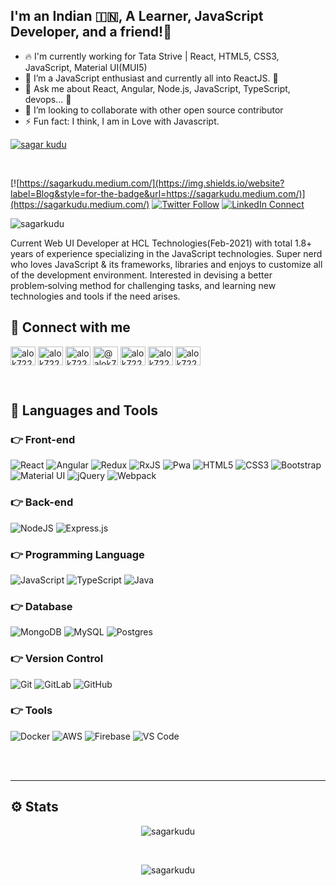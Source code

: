 ## I'm an Indian 🇮🇳, A Learner, JavaScript Developer, and a friend!🙌

- 🔥 I'm currently working for Tata Strive | React, HTML5, CSS3, JavaScript, Material UI(MUI5) 
- 🌱 I’m a JavaScript enthusiast and currently all into ReactJS. 🧡
- 💬 Ask me about React, Angular, Node.js, JavaScript, TypeScript, devops... 🙌
- 👯 I’m looking to collaborate with other open source contributor
- ⚡ Fun fact: I think, I am in Love with Javascript.

<p align="left"> <a href="https://github.com/ryo-ma/github-profile-trophy"><img src="https://github-profile-trophy.vercel.app/?username=sagarkudu" alt="sagar kudu" /></a> </p>

<br>

[![https://sagarkudu.medium.com/](https://img.shields.io/website?label=Blog&style=for-the-badge&url=https://sagarkudu.medium.com/)](https://sagarkudu.medium.com/)
[![Twitter Follow](https://img.shields.io/twitter/follow/sagarkudu_dev?color=1DA1F2&logo=twitter&style=for-the-badge)](https://twitter.com/intent/follow?original_referer=https%3A%2F%2Fgithub.com%2Falok722&screen_name=Sagar978)
[![LinkedIn Connect](https://img.shields.io/badge/LinkedIn-Connect-blue?style=for-the-badge&logo=linkedin)](https://linkedin.com/in/sagarkudu)

<p align="left"> <img src="https://komarev.com/ghpvc/?username=sagarkudu&label=Profile%20views&color=0e75b6&style=flat" alt="sagarkudu" /> </p>

Current Web UI Developer at HCL Technologies(Feb-2021) with total 1.8+ years of experience specializing in the JavaScript technologies. Super nerd who loves JavaScript
& its frameworks, libraries and enjoys to customize all of the development environment. Interested in devising a better problem‑solving
method for challenging tasks, and learning new technologies and tools if the need arises.


<!-- BLOG-POST-LIST:START -->
<!--
## 📕 Latest Blog Posts

- [How To Become React Developer In 2021 From Youtube](https://alok722.medium.com/how-to-become-react-developer-in-2021-from-youtube-c468d19e8059?source=rss-e10e116247f8------2)
- [YDKJS — UP & GOING, Takeaways for Experienced JavaScript Developer](https://alok722.medium.com/ydkjs-up-going-takeaways-for-experienced-javascript-developer-ccda83b38a6a?source=rss-e10e116247f8------2)
- [Story of Transition to the Senior SE role](https://alok722.medium.com/story-of-transition-to-the-senior-se-role-2c6ea1101e4a?source=rss-e10e116247f8------2)
- [fastify typescript generator: a generator to bootstrap fastify server with typescript](https://alok722.medium.com/fastify-typescript-generator-a-generator-to-bootstrap-fastify-server-with-typescript-6a39bcea7a4?source=rss-e10e116247f8------2)
- [Roadmap to become Web Developer in 2020](https://alok722.medium.com/roadmap-to-become-web-developer-in-2020-bd7ed7ed8ad5?source=rss-e10e116247f8------2)
-->
<!-- BLOG-POST-LIST:END -->

## 🤝 Connect with me

<p align="left">
<a href="https://linkedin.com/in/sagarkudu" target="blank"><img align="center" src="https://raw.githubusercontent.com/rahuldkjain/github-profile-readme-generator/master/src/images/icons/Social/linked-in-alt.svg" alt="alok722" height="30" width="40" /></a>
<a href="https://twitter.com/sagar978" target="blank"><img align="center" src="https://raw.githubusercontent.com/rahuldkjain/github-profile-readme-generator/master/src/images/icons/Social/twitter.svg" alt="alok722" height="30" width="40" /></a>
<a href="https://dev.to/sagarkudu" target="blank"><img align="center" src="https://cdn.jsdelivr.net/npm/simple-icons@3.0.1/icons/dev-dot-to.svg" alt="alok722" height="30" width="40" /></a>
<a href="https://medium.com/@sagarkudu" target="blank"><img align="center" src="https://raw.githubusercontent.com/rahuldkjain/github-profile-readme-generator/master/src/images/icons/Social/medium.svg" alt="@alok722" height="30" width="40" /></a>
<a href="https://discord.gg/sagarkudu#5082" target="blank"><img align="center" src="https://raw.githubusercontent.com/rahuldkjain/github-profile-readme-generator/master/src/images/icons/Social/discord.svg" alt="alok722" height="30" width="40" /></a>
<a href="https://fb.com/sagarkudu.coder" target="blank"><img align="center" src="https://raw.githubusercontent.com/rahuldkjain/github-profile-readme-generator/master/src/images/icons/Social/facebook.svg" alt="alok722" height="30" width="40" /></a>
<a href="https://instagram.com/sagar.kudu.5" target="blank"><img align="center" src="https://raw.githubusercontent.com/rahuldkjain/github-profile-readme-generator/master/src/images/icons/Social/instagram.svg" alt="alok722_" height="30" width="40" /></a>
</p>

<br />

## 🚀 Languages and Tools

### 👉 Front-end
<p>
<img alt="React" src="https://img.shields.io/badge/react-%2320232a.svg?style=for-the-badge&logo=react&logoColor=%2361DAFB"/>
<img alt="Angular" src="https://img.shields.io/badge/angular-%23DD0031.svg?style=for-the-badge&logo=angular&logoColor=white"/>
<img alt="Redux" src="https://img.shields.io/badge/redux-%23593d88.svg?style=for-the-badge&logo=redux&logoColor=white"/>
<!-- <img alt="Next JS" src="https://img.shields.io/badge/nextjs-%23000000.svg?style=for-the-badge&logo=next.js&logoColor=white"/> -->
<img alt="RxJS" src="https://img.shields.io/badge/rxjs-%23B7178C.svg?style=for-the-badge&logo=reactivex&logoColor=white" />
<!-- <img alt="Vue.js" src="https://img.shields.io/badge/vuex-%2335495e.svg?style=for-the-badge&logo=vuex&logoColor=%234FC08D"/> -->
<img alt="Pwa" src="https://img.shields.io/badge/pwa-%23593d88.svg?style=for-the-badge&logo=pwa&logoColor=white"/>
<!-- <img alt="React Native" src="https://img.shields.io/badge/react_native-%2320232a.svg?style=for-the-badge&logo=react&logoColor=%2361DAFB"/> -->
<!-- <img alt="NuxtJS" src="https://img.shields.io/badge/NuxtJS-black.svg?style=for-the-badge&logo=NuxtJS&logoColor=white"/> -->
<img alt="HTML5" src="https://img.shields.io/badge/html5-%23E34F26.svg?style=for-the-badge&logo=html5&logoColor=white"/>
<img alt="CSS3" src="https://img.shields.io/badge/css3-%231572B6.svg?style=for-the-badge&logo=css3&logoColor=white"/>
<!-- <img alt="SASS" src="https://img.shields.io/badge/SASS-hotpink.svg?style=for-the-badge&logo=SASS&logoColor=white"/> -->
<img alt="Bootstrap" src="https://img.shields.io/badge/bootstrap-%23563D7C.svg?style=for-the-badge&logo=bootstrap&logoColor=white"/>
<!-- <img alt="TailwindCSS" src="https://img.shields.io/badge/tailwindcss-%2338B2AC.svg?style=for-the-badge&logo=tailwind-css&logoColor=white"/> -->
<img alt="Material UI" src="https://img.shields.io/badge/materialui-%230081CB.svg?style=for-the-badge&logo=material-ui&logoColor=white"/>
<img alt="jQuery" src="https://img.shields.io/badge/jquery-%230769AD.svg?style=for-the-badge&logo=jquery&logoColor=white"/>
<img alt="Webpack" src="https://img.shields.io/badge/webpack-%238DD6F9.svg?style=for-the-badge&logo=webpack&logoColor=black" />
</p>


### 👉 Back-end

<p>
<img alt="NodeJS" src="https://img.shields.io/badge/node.js-%2343853D.svg?style=for-the-badge&logo=node-dot-js&logoColor=white"/>
<img alt="Express.js" src="https://img.shields.io/badge/express.js-%23404d59.svg?style=for-the-badge&logo=express&logoColor=%2361DAFB"/>
<!-- <img alt="NestJS" src="https://img.shields.io/badge/nestjs-%23E0234E.svg?style=for-the-badge&logo=nestjs&logoColor=white" /> -->
<!-- <img alt="Fastify" src="https://img.shields.io/badge/fastify-%1212234E.svg?style=for-the-badge&logo=fastify&logoColor=white" /> -->
</p>


### 👉 Programming Language
<p>
<img alt="JavaScript" src="https://img.shields.io/badge/javascript-%23323330.svg?style=for-the-badge&logo=javascript&logoColor=%23F7DF1E"/>
<img alt="TypeScript" src="https://img.shields.io/badge/typescript-%23007ACC.svg?style=for-the-badge&logo=typescript&logoColor=white"/>
<!-- <img alt="Go" src="https://img.shields.io/badge/go-%2300ADD8.svg?style=for-the-badge&logo=go&logoColor=white"/> -->
<img alt="Java" src="https://img.shields.io/badge/java-%23ED8B00.svg?style=for-the-badge&logo=java&logoColor=white"/>
<!-- <img alt="PHP" src="https://img.shields.io/badge/php-%23777BB4.svg?style=for-the-badge&logo=php&logoColor=white"/> -->
</p>


### 👉 Database
<p>
<img alt="MongoDB" src ="https://img.shields.io/badge/MongoDB-%234ea94b.svg?style=for-the-badge&logo=mongodb&logoColor=white"/>
<img alt="MySQL" src="https://img.shields.io/badge/mysql-%2300f.svg?style=for-the-badge&logo=mysql&logoColor=white"/>
<img alt="Postgres" src ="https://img.shields.io/badge/postgres-%23316192.svg?style=for-the-badge&logo=postgresql&logoColor=white"/>
<!-- <img alt="Redis" src="https://img.shields.io/badge/redis-%23DD0031.svg?style=for-the-badge&logo=redis&logoColor=white"/> -->
<!-- <img alt="neo4j" src ="https://img.shields.io/badge/neo4j-%2307405e.svg?style=for-the-badge&logo=neo4j&logoColor=white"/> -->
</p>


<!--
### 👉 Unit Testing
<p>
<img alt="Testing-Library" src="https://img.shields.io/badge/-TestingLibrary-%23E33332?style=for-the-badge&logo=testing-library&logoColor=white"/>
<img alt="Jest" src="https://img.shields.io/badge/-jest-%23C21325?style=for-the-badge&logo=jest&logoColor=white"/>
<img alt="Mocha" src="https://img.shields.io/badge/-mocha-%238D6748?style=for-the-badge&logo=mocha&logoColor=white"/>
</p>
-->

### 👉 Version Control
<p>
<img alt="Git" src="https://img.shields.io/badge/git-%23F05033.svg?style=for-the-badge&logo=git&logoColor=white"/>
<img alt="GitLab" src="https://img.shields.io/badge/gitlab-%23181717.svg?style=for-the-badge&logo=gitlab&logoColor=white"/>
<img alt="GitHub" src="https://img.shields.io/badge/github-%23121011.svg?style=for-the-badge&logo=github&logoColor=white"/>
<!-- <img alt="Bitbucket" src="https://img.shields.io/badge/bitbucket-%230047B3.svg?style=for-the-badge&logo=bitbucket&logoColor=white"/> -->
</p>


### 👉 Tools
<p>
<img alt="Docker" src="https://img.shields.io/badge/docker-%230db7ed.svg?style=for-the-badge&logo=docker&logoColor=white"/>
<img alt="AWS" src="https://img.shields.io/badge/AWS-%23FF9900.svg?style=for-the-badge&logo=amazon-aws&logoColor=white"/>
<!-- <img alt="Azure" src="https://img.shields.io/badge/azure-%230072C6.svg?style=for-the-badge&logo=azure-devops&logoColor=white"/> -->
<img alt="Firebase" src="https://img.shields.io/badge/firebase-%23039BE5.svg?style=for-the-badge&logo=firebase"/>
<img alt="VS Code" src="https://img.shields.io/badge/VisualStudioCode-0078d7.svg?style=for-the-badge&logo=visual-studio-code&logoColor=white"/>
</p>

<br />
<br />

---

## ⚙️ Stats

<!--
<p align="center">📊 This Week, I spent time on</p>


<p align="center"><img align="center" src="https://github-readme-stats-taupe-two.vercel.app/api/wakatime?username=sagarkudu&hide_title=true&hide_border=true&theme=algolia" alt="sagarkudu wakatime stat" /></p>
<br />
-->

<p align="center">
<img align="center" src="https://github-readme-stats.vercel.app/api?username=sagarkudu&show_icons=true&locale=en&theme=algolia" alt="sagarkudu" />
</p>
<br />

<p align="center">
<img align="center" src="https://github-readme-streak-stats.herokuapp.com/?user=sagarkudu&theme=algolia&hide_border=true" alt="sagarkudu" />
</p>
  
<!--
## ⭐ Starred Repository

[![ReadMe Card](https://github-readme-stats.vercel.app/api/pin/?username=alok722&repo=namaste-javascript-notes&show_owner=true&theme=algolia)](https://github.com/alok722/namaste-javascript-notes)
[![ReadMe Card](https://github-readme-stats.vercel.app/api/pin/?username=alok722&repo=express-server-boilerplate&show_owner=true&theme=algolia)](https://github.com/alok722/express-server-boilerplate)
[![ReadMe Card](https://github-readme-stats.vercel.app/api/pin/?username=alok722&repo=express-server-boilerplate-auth&show_owner=true&theme=algolia)](https://github.com/alok722/express-server-boilerplate-auth)
[![ReadMe Card](https://github-readme-stats.vercel.app/api/pin/?username=carefortheliving&repo=frontend&show_owner=true&theme=algolia)](https://github.com/carefortheliving/frontend)
-->
<br/>

<!--
<p align="center"><img src="./images/gif/Developer.gif" width="200px"/></p>
-->

[medium-blog]: https://sagarkudu.medium.com
[twitter]: https://twitter.com/sagar978
[instagram]: https://instagram.com/sagar.kudu.5
[linkedin]: https://linkedin.com/in/sagarkudu
[facebook]: https://fb.com/sagarkudu.coder
